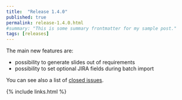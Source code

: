 ```yaml
---
title:  "Release 1.4.0"
published: true
permalink: release-1.4.0.html
#summary: "This is some summary frontmatter for my sample post."
tags: [releases]
---
```


The main new features are:

* possibility to generate slides out of requirements
* possibility to set optional JIRA fields during batch import

You can see also a list of [closed issues](https://github.com/SecurityRAT/SecurityRAT/milestone/1?closed=1).

{% include links.html %}
